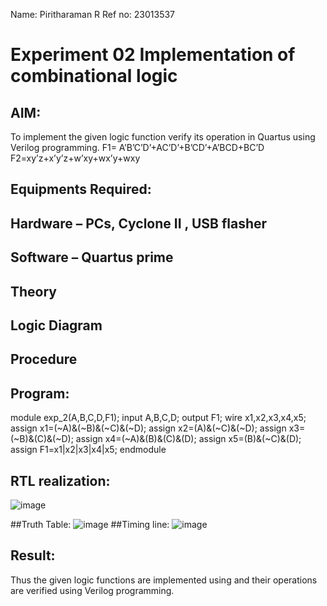 Name: Piritharaman R
Ref no: 23013537



# Experiment  02 Implementation of combinational logic

 
## AIM:
To implement the given logic function verify its operation in Quartus using Verilog programming.
 F1= A’B’C’D’+AC’D’+B’CD’+A’BCD+BC’D
F2=xy’z+x’y’z+w’xy+wx’y+wxy
 
 
 
## Equipments Required:
## Hardware – PCs, Cyclone II , USB flasher
## Software – Quartus prime


## Theory
 

## Logic Diagram
## Procedure
## Program:
module exp_2(A,B,C,D,F1);
input A,B,C,D;
output F1;
wire x1,x2,x3,x4,x5;
assign x1=(~A)&(~B)&(~C)&(~D);
assign x2=(A)&(~C)&(~D);
assign x3=(~B)&(C)&(~D);
assign x4=(~A)&(B)&(C)&(D);
assign x5=(B)&(~C)&(D);
assign F1=x1|x2|x3|x4|x5;
endmodule
## RTL realization:
![image](https://github.com/ramanpiritha/Experiment--02-Implementation-of-combinational-logic-/assets/147084116/cb573838-a48f-48c4-aee4-403dc0fb283b)

##Truth Table:
![image](https://github.com/ramanpiritha/Experiment--02-Implementation-of-combinational-logic-/assets/147084116/2adbc69c-7b8f-43d6-a0d2-bf6932f0bf5b)
##Timing line:
![image](https://github.com/ramanpiritha/Experiment--02-Implementation-of-combinational-logic-/assets/147084116/307fa4eb-cdc9-4562-9a68-3808b6a3aacf)


## Result:
Thus the given logic functions are implemented using  and their operations are verified using Verilog programming.
